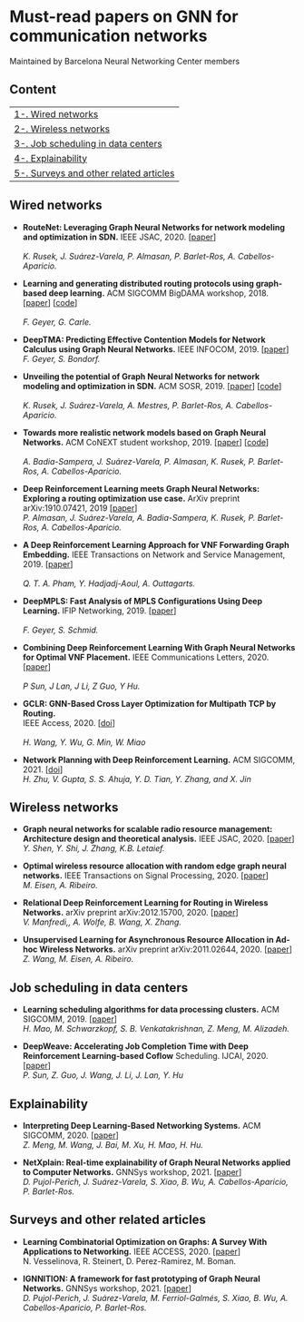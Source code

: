 # Must-read papers on GNN for communication networks


Maintained by Barcelona Neural Networking Center members

## Content
<table>
<tr><td><a href="#wired-networks">1-. Wired networks</a></td></tr>
<tr><td><a href="#wireless-networks">2-. Wireless networks</a></td></tr>
<tr><td><a href="#job-scheduling-in-data-centers">3-. Job scheduling in data centers</a></td></tr>
<tr><td><a href="#explainability">4-. Explainability</a></td></tr>
<tr><td><a href="#surveys-and-other-related-articles">5-. Surveys and other related articles</a></td></tr>
</table>

## Wired networks
 
 - **RouteNet: Leveraging Graph Neural Networks for network modeling and optimization in SDN.**
	IEEE JSAC, 2020. [[paper](https://arxiv.org/pdf/1910.01508.pdf)]<br/>	
	*K. Rusek, J. Suárez-Varela, P. Almasan, P. Barlet-Ros, A. Cabellos-Aparicio.*
	 
 - **Learning and generating distributed routing protocols using graph-based deep learning.**
	ACM SIGCOMM BigDAMA workshop, 2018. [[paper](https://www.net.in.tum.de/fileadmin/bibtex/publications/papers/geyer2018bigdama.pdf)] [[code](https://github.com/BNN-UPC/ignnition/tree/main/examples/Graph_query_networks)]<br/>	
	*F. Geyer, G. Carle.*
	
 - **DeepTMA: Predicting Effective Contention Models for Network Calculus using Graph Neural Networks.**
	IEEE INFOCOM, 2019. [[paper](https://www.net.in.tum.de/fileadmin/bibtex/publications/papers/geyer2019infocom.pdf)]<br/>	
	*F. Geyer, S. Bondorf.*
	
- **Unveiling the potential of Graph Neural Networks for network modeling and optimization in SDN.**
	 ACM SOSR, 2019. [[paper](https://arxiv.org/pdf/1901.08113.pdf)] [[code](https://github.com/BNN-UPC/ignnition/tree/main/examples/Routenet)]<br/>	 
	 *K. Rusek, J. Suárez-Varela, A. Mestres, P. Barlet-Ros, A. Cabellos-Aparicio.*
	
- **Towards more realistic network models based on Graph Neural Networks.**
	ACM CoNEXT student workshop, 2019. [[paper](https://upcommons.upc.edu/bitstream/handle/2117/190294/paper_CoNEXT_postprint.pdf)] [[code](https://github.com/BNN-UPC/ignnition/tree/main/examples/Q-size)]<br/>	
	*A. Badia-Sampera, J. Suárez-Varela, P. Almasan, K. Rusek, P. Barlet-Ros, A. Cabellos-Aparicio.*
	
 - **Deep Reinforcement Learning meets Graph Neural Networks: Exploring a routing optimization use case.**
	ArXiv preprint arXiv:1910.07421, 2019 [[paper](https://arxiv.org/pdf/1910.07421.pdf)]<br/>
	*P. Almasan, J. Suárez-Varela, A. Badia-Sampera, K. Rusek, P. Barlet-Ros, A. Cabellos-Aparicio.*
	
 - **A Deep Reinforcement Learning Approach for VNF Forwarding Graph Embedding.**
	IEEE Transactions on Network and Service Management, 2019. [[paper](https://hal.inria.fr/hal-02427641/document)]<br/>	
	*Q. T. A. Pham, Y. Hadjadj-Aoul, A. Outtagarts.*

 - **DeepMPLS: Fast Analysis of MPLS Configurations Using Deep Learning.**
	 IFIP Networking, 2019. [[paper](https://www.net.in.tum.de/fileadmin/bibtex/publications/papers/geyer2019networking.pdf)]<br/>	
	*F. Geyer, S. Schmid.*

 - **Combining Deep Reinforcement Learning With Graph Neural Networks for Optimal VNF Placement.**
	IEEE Communications Letters, 2020. [[paper](https://ieeexplore.ieee.org/abstract/document/9201405)]<br/>	
	*P Sun, J Lan, J Li, Z Guo, Y Hu.*
	
 - **GCLR: GNN-Based Cross Layer Optimization for Multipath TCP by Routing.**	 
	 IEEE Access, 2020. [[doi](https://doi.org/10.1109/ACCESS.2020.2966045)]<br/>	
	*H. Wang, Y. Wu, G. Min, W. Miao*

 - **Network Planning with Deep Reinforcement Learning.**
	 ACM SIGCOMM, 2021. [[doi](https://dl.acm.org/doi/10.1145/3452296.3472902)]<br/>
	 *H. Zhu, V. Gupta, S. S. Ahuja, Y. D. Tian, Y. Zhang, and X. Jin*
	 
	 
## Wireless networks

 - **Graph neural networks for scalable radio resource management: Architecture design and theoretical analysis.**
	IEEE JSAC, 2020. [[paper](https://arxiv.org/pdf/2007.07632.pdf)]<br/>
	*Y. Shen, Y. Shi, J. Zhang, K.B. Letaief.*
	
 - **Optimal wireless resource allocation with random edge graph neural networks.**
	IEEE Transactions on Signal Processing, 2020. [[paper](https://arxiv.org/pdf/1909.01865.pdf)]<br/>
	*M. Eisen, A. Ribeiro.*
	
 - **Relational Deep Reinforcement Learning for Routing in Wireless Networks.**
	arXiv preprint arXiv:2012.15700, 2020. [[paper](https://arxiv.org/pdf/2012.15700.pdf)]<br/>
	*V. Manfredi,, A. Wolfe, B. Wang, X. Zhang.*
	
 - **Unsupervised Learning for Asynchronous Resource Allocation in Ad-hoc Wireless Networks.**
	arXiv preprint arXiv:2011.02644, 2020. [[paper](https://arxiv.org/pdf/2011.02644.pdf)]<br/>
	*Z. Wang, M. Eisen, A. Ribeiro.*

## Job scheduling in data centers

 - **Learning scheduling algorithms for data processing clusters.**
	ACM SIGCOMM, 2019. [[paper](https://arxiv.org/pdf/1810.01963.pdf)]<br/>
	*H. Mao, M. Schwarzkopf, S. B. Venkatakrishnan, Z. Meng, M. Alizadeh.*
	
 - **DeepWeave: Accelerating Job Completion Time with Deep Reinforcement Learning-based Coflow**
	Scheduling. IJCAI, 2020. [[paper](https://www.ijcai.org/Proceedings/2020/0458.pdf)]<br/>
	*P. Sun, Z. Guo, J. Wang, J. Li, J. Lan, Y. Hu*

## Explainability

 - **Interpreting Deep Learning-Based Networking Systems.**
	ACM SIGCOMM, 2020. [[paper](https://arxiv.org/pdf/1910.03835.pdf)]<br/>
	*Z. Meng, M. Wang, J. Bai, M. Xu, H. Mao, H. Hu.*
	
 - **NetXplain: Real-time explainability of Graph Neural Networks applied to Computer Networks.**
	GNNSys workshop, 2021. [[paper](https://gnnsys.github.io/papers/GNNSys21_paper_7.pdf)]<br/>
	*D. Pujol-Perich, J. Suárez-Varela, S. Xiao, B. Wu, A. Cabellos-Aparicio, P. Barlet-Ros.*
	
## Surveys and other related articles

 - **Learning Combinatorial Optimization on Graphs: A Survey With Applications to Networking.**
	IEEE ACCESS, 2020. [[paper](https://arxiv.org/pdf/2005.11081.pdf)]<br/>
	N. Vesselinova, R. Steinert, D. Perez-Ramirez, M. Boman.

 - **IGNNITION: A framework for fast prototyping of Graph Neural Networks.**
	GNNSys workshop, 2021. [[paper](https://gnnsys.github.io/papers/GNNSys21_paper_4.pdf)]<br/>
	*D. Pujol-Perich, J. Suárez-Varela, M. Ferriol-Galmés, S. Xiao, B. Wu, A. Cabellos-Aparicio, P. Barlet-Ros.*
